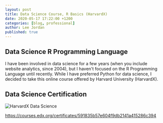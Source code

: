 ```yaml
---
layout: post
title: Data Science Course, R Basics (HarvardX)
date: 2020-05-17 17:22:00 +1200
categories: [blog, professional]
author: Lee Jordan
published: true
---
```


<h2>Data Science R Programming Language</h2>

<p>I have been involved in data science for a few years (when you include website analytics, since 2004), but I haven't focused on the R Programming Language until recently. While I have preferred Python for data science, I decided to take this online course offered by Harvard University (HarvardX).</p>

<h2>Data Science Certification</h2>

<p><img class="img-border" src="https://geraldleejordan.com/public/assets/images/Gerald-Lee-Jordan-HarvardX-PH125.png" alt="HarvardX Data Science"></p>

<p><a href="https://courses.edx.org/certificates/591835b57e604f9db2141a415286c394" alt="HarvardX Data Science" target="_blank" rel="nofollow">https://courses.edx.org/certificates/591835b57e604f9db2141a415286c394</a></p>
